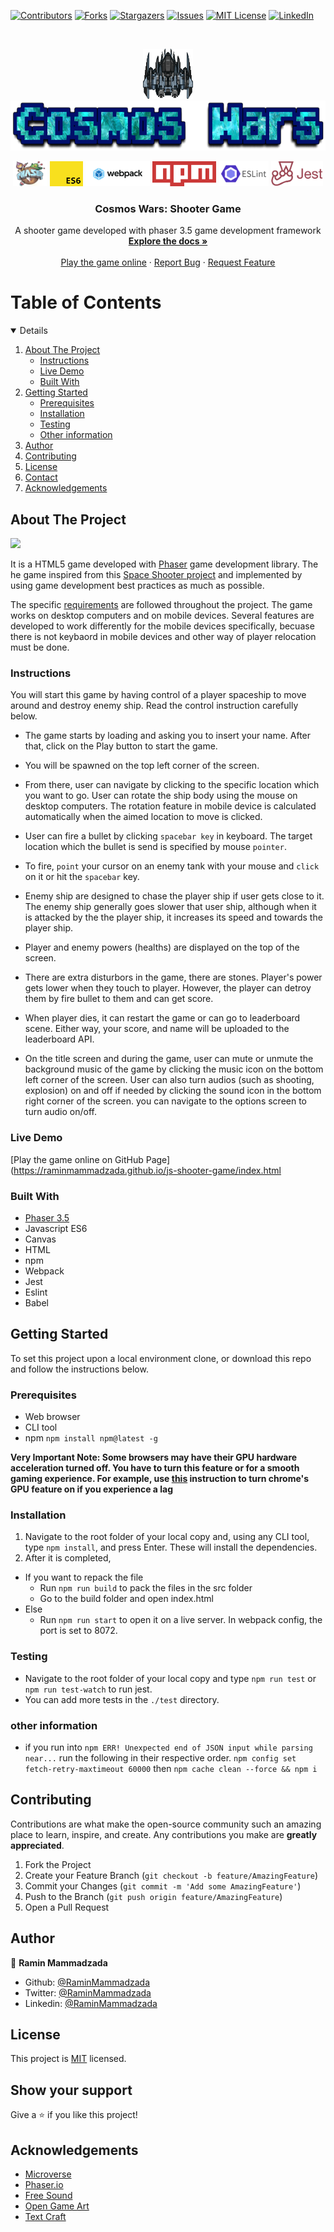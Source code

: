 [![Contributors][contributors-shield]][contributors-url]
[![Forks][forks-shield]][forks-url]
[![Stargazers][stars-shield]][stars-url]
[![Issues][issues-shield]][issues-url]
[![MIT License][license-shield]][license-url]
[![LinkedIn][linkedin-shield]][linkedin-url]

<!-- PROJECT LOGO -->
<br />
<p align="center">
  <a href="https://github.com/RaminMammadzada/js-shooter-game">
    <img src="src/images/player.png" alt="Logo" width="80" height="80">
  </a>
  <br/>
  <a href="https://github.com/RaminMammadzada/js-shooter-game">
    <img src="src/images/title.png" alt="Logo" width="" height="80">
  </a>
  
  <p align="center">
  <!-- Phaser logo -->
  <img src="./docs/logos/phaser.png" alt="phaser" height="40"/>
  <!-- JS ES6 logo -->
  <img src="./docs/logos/es6.png" alt="" height="40"/>
  <!-- Webpack logo -->
    <img src="./docs/logos/webpack.png" alt="" height="40"/>
  <!-- Eslint logo -->
    <img src="./docs/logos/npm.png" alt="" height="40"/>
  <!-- Jest logo -->
    <img src="./docs/logos/eslint.png" alt="" height="40"/>
  <!-- npm logo -->
    <img src="./docs/logos/jest.png" alt="" height="40"/>
  </p>

  <h3 align="center">Cosmos Wars: Shooter Game</h3>

  <p align="center">
    A shooter game developed with phaser 3.5 game development framework
    <br />
    <a href="https://github.com/RaminMammadzada/js-shooter-game"><strong>Explore the docs »</strong></a>
    <br />
    <br />
    <a href="https://raminmammadzada.github.io/js-shooter-game/index.html/">Play the game online</a>
    ·
    <a href="https://github.com/RaminMammadzada/js-shooter-game/issues">Report Bug</a>
    ·
    <a href="https://github.com/RaminMammadzada/js-shooter-game/issues">Request Feature</a>
  </p>
</p>

<!-- TABLE OF CONTENTS -->

# Table of Contents

<details open="open">
  <ol>
    <li>
      <a href="#about-the-project">About The Project</a>
      <ul>
        <li><a href="#Instructions">Instructions</a></li>
        <li><a href="#Live">Live Demo</a></li>
        <li><a href="#built-with">Built With</a></li>
      </ul>
    </li>
    <li>
      <a href="#getting-started">Getting Started</a>
      <ul>
        <li><a href="#Prerequisites">Prerequisites</a></li>
        <li><a href="#Installation">Installation</a></li>
        <li><a href="#Testing">Testing</a></li>
        <li><a href="#Other-Info">Other information</a></li>
      </ul>
    </li>
    <li><a href="#roadmap">Author</a></li>
    <li><a href="#contributing">Contributing</a></li>
    <li><a href="#license">License</a></li>
    <li><a href="#contact">Contact</a></li>
    <li><a href="#acknowledgements">Acknowledgements</a></li>
  </ol>
</details>

<!-- ABOUT THE PROJECT -->

## About The Project

<img src="./docs/js-game-screenshot.gif" width="auto" height="auto" />

It is a HTML5 game developed with [Phaser](https://phaser.io/) game development library. The he game inspired from this [Space Shooter project](https://learn.yorkcs.com/category/tutorials/gamedev/phaser-3/build-a-space-shooter-with-phaser-3/) and implemented by using game development best practices as much as possible.

The specific [requirements](https://www.notion.so/Shooter-game-203e819041c7486bb36f9e65faecba27) are followed throughout the project. The game works on desktop computers and on mobile devices. Several features are developed to work differently for the mobile devices specifically, becuase there is not keybaord in mobile devices and other way of player relocation must be done.

### Instructions

You will start this game by having control of a player spaceship to move around and destroy enemy ship. Read the control instruction carefully below.

- The game starts by loading and asking you to insert your name. After that, click on the Play button to start the game.
- You will be spawned on the top left corner of the screen.
- From there, user can navigate by clicking to the specific location which you want to go. User can rotate the ship body using the mouse on desktop computers. The rotation feature in mobile device is calculated automatically when the aimed location to move is clicked.
- User can fire a bullet by clicking `spacebar key` in keyboard. The target location which the bullet is send is specified by mouse `pointer`.
- To fire, `point` your cursor on an enemy tank with your mouse and `click` on it or hit the `spacebar` key.
- Enemy ship are designed to chase the player ship if user gets close to it. The enemy ship generally goes slower that user ship, although when it is attacked by the the player ship, it increases its speed and towards the player ship.
- Player and enemy powers (healths) are displayed on the top of the screen.
- There are extra disturbors in the game, there are stones. Player's power gets lower when they touch to player. However, the player can detroy them by fire bullet to them and can get score.

- When player dies, it can restart the game or can go to leaderboard scene. Either way, your score, and name will be uploaded to the leaderboard API.
- On the title screen and during the game, user can mute or unmute the background music of the game by clicking the music icon on the bottom left corner of the screen. User can also turn audios (such as shooting, explosion) on and off if needed by clicking the sound icon in the bottom right corner of the screen. you can navigate to the options screen to turn audio on/off.

### Live Demo

[Play the game online on GitHub Page](https://raminmammadzada.github.io/js-shooter-game/index.html

### Built With

- [Phaser 3.5](https://phaser.io/)
- Javascript ES6
- Canvas
- HTML
- npm
- Webpack
- Jest
- Eslint
- Babel

<!-- GETTING STARTED -->

## Getting Started

To set this project upon a local environment clone, or download this repo and follow the instructions below.

### Prerequisites

- Web browser
- CLI tool
- npm
  `npm install npm@latest -g`

**Very Important Note: Some browsers may have their GPU hardware acceleration turned off. You have to turn this feature or for a smooth gaming experience. For example, use [this](https://www.lifewire.com/hardware-acceleration-in-chrome-4125122) instruction to turn chrome's GPU feature on if you experience a lag**

### Installation

1. Navigate to the root folder of your local copy and, using any CLI tool, type `npm install`, and press Enter. These will install the dependencies.
2. After it is completed,

- If you want to repack the file
  - Run `npm run build` to pack the files in the src folder
  - Go to the build folder and open index.html
- Else
  - Run `npm run start` to open it on a live server. In webpack config, the port is set to 8072.

### Testing

- Navigate to the root folder of your local copy and type `npm run test` or `npm run test-watch` to run jest.
- You can add more tests in the `./test` directory.

### other information

- if you run into `npm ERR! Unexpected end of JSON input while parsing near...` run the following in their respective order. `npm config set fetch-retry-maxtimeout 60000` then
  `npm cache clean --force && npm i`

<!-- CONTRIBUTING -->

## Contributing

Contributions are what make the open-source community such an amazing place to learn, inspire, and create. Any contributions you make are **greatly appreciated**.

1. Fork the Project
2. Create your Feature Branch (`git checkout -b feature/AmazingFeature`)
3. Commit your Changes (`git commit -m 'Add some AmazingFeature'`)
4. Push to the Branch (`git push origin feature/AmazingFeature`)
5. Open a Pull Request

## Author

👤 **Ramin Mammadzada**

- Github: [@RaminMammadzada](https://github.com/RaminMammadzada)
- Twitter: [@RaminMammadzada](https://twitter.com/RaminMammadzada)
- Linkedin: [@RaminMammadzada](https://www.linkedin.com/in/raminmammadzada)

<!-- LICENSE -->

## License

This project is [MIT]('./LICENSE.txt') licensed.

## Show your support

Give a ⭐️ if you like this project!

<!-- ACKNOWLEDGEMENTS -->

## Acknowledgements

- [Microverse](Microverse.org)
- [Phaser.io](https://phaser.io/)
- [Free Sound](http://freesound.org/)
- [Open Game Art](https://opengameart.org/)
- [Text Craft](https://textcraft.net)

[contributors-shield]: https://img.shields.io/github/contributors/RaminMammadzada/js-shooter-game.svg?style=for-the-badge
[contributors-url]: https://github.com/RaminMammadzada/js-shooter-game/graphs/contributors
[forks-shield]: https://img.shields.io/github/forks/RaminMammadzada/js-shooter-game.svg?style=for-the-badge
[forks-url]: https://github.com/RaminMammadzada/js-shooter-game/network/members
[stars-shield]: https://img.shields.io/github/stars/RaminMammadzada/js-shooter-game.svg?style=for-the-badge
[stars-url]: https://github.com/RaminMammadzada/js-shooter-game/stargazers
[issues-shield]: https://img.shields.io/github/issues/RaminMammadzada/js-shooter-game.svg?style=for-the-badge
[issues-url]: https://github.com/RaminMammadzada/js-shooter-game/issues
[license-shield]: https://img.shields.io/github/license/RaminMammadzada/js-shooter-game.svg?style=for-the-badge
[license-url]: https://github.com/RaminMammadzada/js-shooter-game/blob/development/LICENSE.txt
[linkedin-shield]: https://img.shields.io/badge/-LinkedIn-black.svg?style=for-the-badge&logo=linkedin&colorB=555
[linkedin-url]: https://www.linkedin.com/in/raminmammadzada/
[product-screenshot]: public/logo1.pngd
